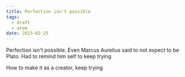 ```yaml
---
title: Perfection isn't possible
tags:
  - draft
  - atom
date: 2023-02-25
---
```

Perfection isn't possible. Even Marcus Aurelius said to not expect to be Plato. Had to remind him self to keep trying 

How to make it as a creator, keep trying

<!--
Relates to [Small Bets Community](src/blog/drafts/2023-01-10.md)
-->

